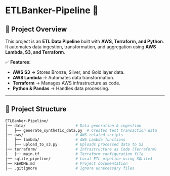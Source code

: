 # **ETLBanker-Pipeline 🚀**

## 📌 Project Overview
This project is an **ETL Data Pipeline** built with **AWS, Terraform, and Python**. It automates data ingestion, transformation, and aggregation using **AWS Lambda, S3, and Terraform**.

✅ **Features:**
- **AWS S3** → Stores Bronze, Silver, and Gold layer data.
- **AWS Lambda** → Automates data transformation.
- **Terraform** → Manages AWS infrastructure as code.
- **Python & Pandas** → Handles data processing.

---
## 📂 Project Structure
```bash
ETLBanker-Pipeline/
│── data/                      # Data generation & ingestion
│   ├── generate_synthetic_data.py  # Creates test transaction data
│── aws/                       # AWS-related scripts
│   ├── lambda/                # AWS Lambda functions
│   ├── upload_to_s3.py        # Uploads processed data to S3
│── terraform/                 # Infrastructure as Code (Terraform)
│   ├── main.tf                # Terraform configuration file
│── sqlite_pipeline/           # Local ETL pipeline using SQLite3
│── README.md                  # Project documentation
│── .gitignore                 # Ignore unnecessary files
